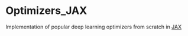 # Optimizers_JAX

Implementation of popular deep learning optimizers from scratch in [JAX](https://opensource.google/projects/jax)
